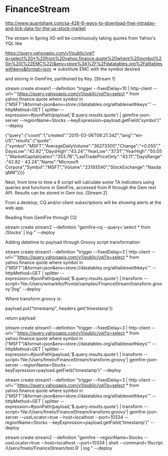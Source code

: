 # FinanceStream

http://www.quantshare.com/sa-426-6-ways-to-download-free-intraday-and-tick-data-for-the-us-stock-market

The stream in Spring XD will be continuously taking quotes from Yahoo's YQL like  

https://query.yahooapis.com/v1/public/yql?q=select%20*%20from%20yahoo.finance.quote%20where%20symbol%20in%20(%22EMC%22)&env=store%3A%2F%2Fdatatables.org%2Falltableswithkeys&format=json  => substitute EMC with the symbol desired

and storing in GemFire, partitioned by Key. [Stream 1]


stream create stream1 --definition "trigger --fixedDelay=10 | http-client --url='''https://query.yahooapis.com/v1/public/yql?q=select * from yahoo.finance.quote where symbol in (\"MSFT\")&format=json&env=store://datatables.org/alltableswithkeys''' --httpMethod=GET | splitter --expression=#jsonPath(payload,'$.query.results.quote') | gemfire-json-server --regionName=Stocks --keyExpression=payload.getField('symbol')" --deploy



{"query":{"count":1,"created":"2015-03-06T08:21:34Z","lang":"en-US","results":{"quote":{"symbol":"MSFT","AverageDailyVolume":"36273300","Change":"+0.055","DaysLow":"42.82","DaysHigh":"43.24","YearLow":"37.51","YearHigh":"50.05","MarketCapitalization":"353.7B","LastTradePriceOnly":"43.11","DaysRange":"42.82 - 43.24","Name":"Microsoft Corpora","Symbol":"MSFT","Volume":"23193540","StockExchange":"NasdaqNM"}}}}


Next, from time to time a R script will calculate some TA indicators using queries and functions in GemFire, accessed from R through the Gem rest API. Results can be stored in Gem too.  [Stream 2]

From a desktop, CQ and/or client subscriptions will be showing alerts at the web app.

Reading from GemFire through CQ

stream create stream2 --definition "gemfire-cq --query='select * from /Stocks' | log " --deploy

Adding datetime to payload through Groovy script transformation

stream create stream1 --definition "trigger --fixedDelay=3 | http-client --url='''https://query.yahooapis.com/v1/public/yql?q=select * from yahoo.finance.quote where symbol in (\"MSFT\")&format=json&env=store://datatables.org/alltableswithkeys''' --httpMethod=GET | splitter --expression=#jsonPath(payload,'$.query.results.quote') | transform  --script='file:/Users/wmarkito/Pivotal/samples/FinanceStream/transform.groovy'|log" --deploy



Where transform.groovy is:

payload.put("timestamp", headers.get('timestamp'))

return payload


stream create stream1 --definition "trigger --fixedDelay=3 | http-client --url='''https://query.yahooapis.com/v1/public/yql?q=select * from yahoo.finance.quote where symbol in (\"MSFT\")&format=json&env=store://datatables.org/alltableswithkeys''' --httpMethod=GET | splitter --expression=#jsonPath(payload,'$.query.results.quote') | transform --script='file:/Users/fmelo/FinanceStream/transform.groovy'| gemfire-json-server --regionName=Stocks --keyExpression=payload.getField('timestamp')" --deploy



stream create stream1 --definition "trigger --fixedDelay=3 | http-client --url='''https://query.yahooapis.com/v1/public/yql?q=select * from yahoo.finance.quote where symbol in (\"MSFT\")&format=json&env=store://datatables.org/alltableswithkeys''' --httpMethod=GET | splitter --expression=#jsonPath(payload,'$.query.results.quote') | transform --script='file:/Users/fmelo/FinanceStream/transform.groovy'| gemfire-json-server --useLocator=true --host=localhost --port=10334 --regionName=Stocks --keyExpression=payload.getField('timestamp')" --deploy

stream create stream2 --definition "gemfire --regionName=Stocks --useLocator=true --host=localhost --port=10334 | shell --command='Rscript /Users/fmelo/FinanceStream/test.R' | log " --deploy

